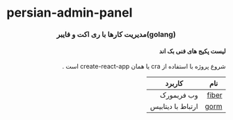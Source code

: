 # persian-admin-panel
<h3 align="center" >
مدیریت کارها با ری اکت و فایبر(golang)
</h3>

<div align="right" dir="rtl">

  #### لیست پکیج های فنی بک اند

  شروع پروژه با استفاده از cra یا همان create-react-app  است . 

  |نام | کاربرد |
  |-------|-----|
  | [ fiber ](https://github.com/gofiber/fiber)| وب فریمورک |
  | [ gorm ](https://github.com/go-gorm/gorm) | ارتباط با دیتابیس |

</div>
